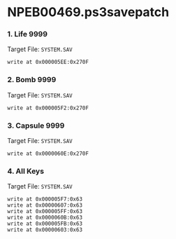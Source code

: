 # NPEB00469.ps3savepatch

### 1. Life 9999

Target File: `SYSTEM.SAV`

```
write at 0x000005EE:0x270F
```

### 2. Bomb 9999

Target File: `SYSTEM.SAV`

```
write at 0x000005F2:0x270F
```

### 3. Capsule 9999

Target File: `SYSTEM.SAV`

```
write at 0x0000060E:0x270F
```

### 4. All Keys

Target File: `SYSTEM.SAV`

```
write at 0x000005F7:0x63
write at 0x00000607:0x63
write at 0x000005FF:0x63
write at 0x0000060B:0x63
write at 0x000005FB:0x63
write at 0x00000603:0x63
```

